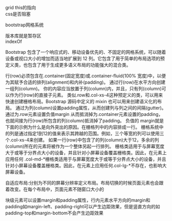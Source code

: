 grid
this的指向  
css是否阻塞  

bootstrap网格系统    

版本库就是暂存区  
indexOf  


Bootstrap 包含了一个响应式的、移动设备优先的、不固定的网格系统，可以随着设备或视口大小的增加而适当地扩展到 12 列。它包含了用于简单的布局选项的预定义类，也包含了用于生成更多语义布局的功能强大的混合类。  

行(row)必须包含在.container(固定宽度)或.container-fluid(100% 宽度)中，以便为其赋予合适的排列(alignment)和内补(padding)。
通过行(row)在水平方向创建一组列(column)。
你的内容应当放置于列(column)内，并且，只有列(column)可以作为行(row)的直接子元素。
类似.row和.col-xs-4这种预定义的类，可以用来快速创建栅格布局。Bootstrap 源码中定义的 mixin 也可以用来创建语义化的布局。
通过为列(column)设置padding属性，从而创建列与列之间的间隔(gutter)。通过为.row元素设置负值margin 从而抵消掉为.container元素设置的padding，也就间接为行(row)所包含的列(column)抵消掉了padding。
负值的 margin就是下面的示例为什么是向外突出的原因。在栅格列中的内容排成一行。
栅格系统中的列是通过指定1到12的值来表示其跨越的范围。例如，三个等宽的列可以使用三个.col-xs-4来创建。
如果一行(row)中包含了的列(column)大于12，多余的列(column)所在的元素将被作为一个整体另起一行排列。
栅格类适用于与屏幕宽度大于或等于分界点大小的设备，并且针对小屏幕设备覆盖栅格类。因此，在元素上应用任何 .col-md-*栅格类适用于与屏幕宽度大于或等于分界点大小的设备，并且针对小屏幕设备覆盖栅格类。因此，在元素上应用任何.col-lg-*不存在，也影响大屏幕设备。  


自适应布局:分别为不同的屏幕分辨率定义布局。布局切换的时候页面元素也会跟着改变。在每个布局中，页面元素不随窗口大小的  

块级元素可以设置margin和padding属性，行内元素水平方向的margin和padding如margin-left、padding-right可以产生边距效果，但是竖直方向的如padding-top和margin-bottom不会产生边距效果     

